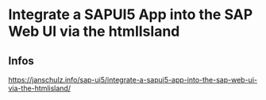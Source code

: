 # Integrate a SAPUI5 App into the SAP Web UI via the htmlIsland

## Infos
https://janschulz.info/sap-ui5/integrate-a-sapui5-app-into-the-sap-web-ui-via-the-htmlisland/
